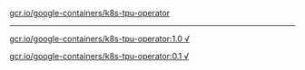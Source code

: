 [gcr.io/google-containers/k8s-tpu-operator](https://hub.docker.com/r/anjia0532/k8s-tpu-operator/tags/) 

----
[gcr.io/google-containers/k8s-tpu-operator:1.0 √](https://hub.docker.com/r/anjia0532/google-containers.k8s-tpu-operator/tags/)

[gcr.io/google-containers/k8s-tpu-operator:0.1 √](https://hub.docker.com/r/anjia0532/google-containers.k8s-tpu-operator/tags/)

